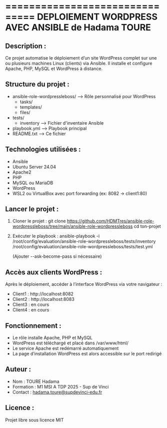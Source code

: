 ===============================
DEPLOIEMENT WORDPRESS AVEC ANSIBLE de Hadama TOURE
===============================

Description :
-------------
Ce projet automatise le déploiement d’un site WordPress complet sur une ou plusieurs machines Linux (clients) via Ansible. Il installe et configure Apache, PHP, MySQL et WordPress à distance.

Structure du projet :
---------------------
- ansible-role-wordpressleboss/  --> Rôle personnalisé pour WordPress
  - tasks/
  - templates/
  - files/
- tests/
  - inventory                   --> Fichier d'inventaire Ansible
- playbook.yml                  --> Playbook principal
- README.txt                    --> Ce fichier

Technologies utilisées :
------------------------
- Ansible
- Ubuntu Server 24.04
- Apache2
- PHP
- MySQL ou MariaDB
- WordPress
- WSL2 ou VirtualBox avec port forwarding (ex: 8082 → client1:80)

Lancer le projet :
------------------
1. Cloner le projet :
   git clone https://github.com/HDMTres/ansible-role-wordpressleboss/tree/main/ansible-role-wordpressleboss
   cd ton-projet

2. Exécuter le playbook :
   ansible-playbook -i /root/config/evaluation/ansible-role-wordpressleboss/tests/inventory /root/config/evaluation/ansible-role-wordpressleboss/tests/test.yml

   (Ajouter --ask-become-pass si nécessaire)

Accès aux clients WordPress :
-----------------------------
Après le déploiement, accéder à l’interface WordPress via votre navigateur :

- Client1 : http://localhost:8082
- Client2 : http://localhost:8083
- Client3 : en cours
- Client4 : en cours

Fonctionnement :
----------------
- Le rôle installe Apache, PHP et MySQL
- WordPress est téléchargé et placé dans /var/www/html/
- Le service Apache est redémarré automatiquement
- La page d’installation WordPress est alors accessible sur le port redirigé


Auteur :
--------
- Nom : TOURE Hadama
- Formation : M1 MSI A TDP 2025 - Sup de Vinci
- Contact : hadama.toure@supdevinci-edu.fr

Licence :
---------
Projet libre sous licence MIT

